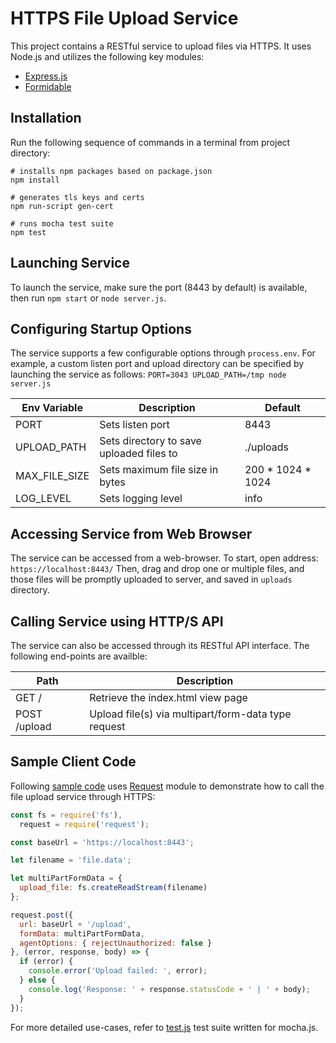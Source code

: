 # HTTPS File Upload Service

This project contains a RESTful service to upload files via HTTPS. It uses Node.js and
utilizes the following key modules: 
- [Express.js](https://expressjs.com/)
- [Formidable](https://www.npmjs.com/package/formidable) 

## Installation
Run the following sequence of commands in a terminal from project directory: 
```
# installs npm packages based on package.json
npm install

# generates tls keys and certs
npm run-script gen-cert

# runs mocha test suite
npm test
```

## Launching Service
To launch the service, make sure the port (8443 by default) is available, then run `npm start` or
`node server.js`. 

## Configuring Startup Options
The service supports a few configurable options through `process.env`. For example, a custom 
listen port and upload directory can be specified by launching the service as follows: 
`PORT=3043 UPLOAD_PATH=/tmp node server.js` 

| Env Variable | Description | Default |
| --- | --- | --- |
| PORT | Sets listen port | 8443 |
| UPLOAD_PATH | Sets directory to save uploaded files to | ./uploads |
| MAX_FILE_SIZE | Sets maximum file size in bytes | 200 * 1024 * 1024 | 
| LOG_LEVEL | Sets logging level | info | 

## Accessing Service from Web Browser
The service can be accessed from a web-browser. To start, open address: `https://localhost:8443/`
Then, drag and drop one or multiple files, and those files will be promptly uploaded to server, and 
saved in `uploads` directory. 

## Calling Service using HTTP/S API
The service can also be accessed through its RESTful API interface. The following end-points are
availble: 

| Path | Description |
| --- | --- |
| GET / | Retrieve the index.html view page |
| POST /upload | Upload file(s) via multipart/form-data type request |

## Sample Client Code
Following [sample code](sample_client.js) uses [Request](https://www.npmjs.com/package/request)
module to demonstrate how to call the file upload service through HTTPS: 

```javascript
const fs = require('fs'), 
  request = require('request'); 

const baseUrl = 'https://localhost:8443'; 

let filename = 'file.data'; 

let multiPartFormData = {
  upload_file: fs.createReadStream(filename)
}; 

request.post({
  url: baseUrl + '/upload', 
  formData: multiPartFormData, 
  agentOptions: { rejectUnauthorized: false }
}, (error, response, body) => {
  if (error) { 
    console.error('Upload failed: ', error); 
  } else {
    console.log('Response: ' + response.statusCode + ' | ' + body); 
  }
}); 
```

For more detailed use-cases, refer to [test.js](test/test.js) test suite written for mocha.js. 
